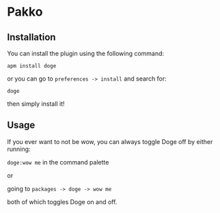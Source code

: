 # Pakko

## Installation

You can install the plugin using the following command:

`apm install doge`

or you can go to `preferences -> install` and search for:

`doge`

then simply install it!

## Usage

If you ever want to not be wow, you can always toggle Doge off by either running:

`doge:wow me` in the command palette

or

going to `packages -> doge -> wow me`

both of which toggles Doge on and off.
